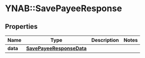 # YNAB::SavePayeeResponse

## Properties

| Name | Type | Description | Notes |
| ---- | ---- | ----------- | ----- |
| **data** | [**SavePayeeResponseData**](SavePayeeResponseData.md) |  |  |


